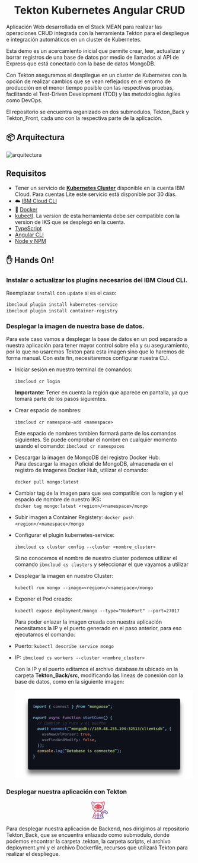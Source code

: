 # <h1 align=center> Tekton Kubernetes Angular CRUD

Aplicación Web desarrollada en el Stack MEAN para realizar las operaciones CRUD integrada con la herramienta Tekton para el despliegue e integración automáticos en un cluster de Kubernetes.

Esta demo es un acercamiento inicial que permite crear, leer, actualizar y borrar registros de una base de datos por medio de llamados al API de Express que está conectado con la base de datos MongoDB.

Con Tekton aseguramos el despliegue en un cluster de Kubernetes con la opción de realizar cambios que se vean reflejados en el entorno de producción en el menor tiempo posible con las respectivas pruebas, facilitando el Test-Driven Development (TDD) y las metodologías ágiles como DevOps.

El repositorio se encuentra organizado en dos submodulos, Tekton_Back y Tekton_Front, cada uno con la respectiva parte de la aplicación.

## :package: Arquitectura

![arquitectura](https://link)

## Requisitos

- Tener un servicio de **[Kubernetes Cluster]()** disponible en la cuenta IBM Cloud. Para cuentas Lite este servicio está disponible por 30 días.
- :cloud: [IBM Cloud CLI](https://cloud.ibm.com/docs/cli?topic=cloud-cli-getting-started&locale=en)
- :whale: [Docker](https://www.docker.com/products/docker-desktop)
- [kubectl](https://kubernetes.io/docs/tasks/tools/install-kubectl/). La version de esta herramienta debe ser compatible con la version de IKS que se desplegó en la cuenta.
- [TypeScript](https://www.typescriptlang.org/#download-links)
- [Angular CLI](https://cli.angular.io/)
- [Node y NPM](https://nodejs.org/en/)

## :hand: Hands On!

### Instalar o actualizar los plugins necesarios del IBM Cloud CLI.

Reemplazar `install` con `update` si es el caso:

```sh
ibmcloud plugin install kubernetes-service
ibmcloud plugin install container-registry
```

### Desplegar la imagen de nuestra base de datos.

Para este caso vamos a desplegar la base de datos en un pod separado a nuestra aplicación para tener mayor control sobre ella y su aseguramiento, por lo que no usaremos Tekton para esta imagen sino que lo haremos de forma manual. Con este fin, necesitaremos configurar nuestra CLI.

- Iniciar sesión en nuestro terminal de comandos:

  `ibmcloud cr login`

  **Importante**: Tener en cuenta la región que aparece en pantalla, ya que tomará parte de los pasos siguientes.

- Crear espacio de nombres:

  `ibmcloud cr namespace-add <namespace>`

  Este espacio de nombres tambien formará parte de los comandos siguientes. Se puede comprobar el nombre en cualquier momento usando el comando: `ibmcloud cr namespaces`

- Descargar la imagen de MongoDB del registro Docker Hub:<br/>
  Para descargar la imagen oficial de MongoDB, almacenada en el registro de imagenes Docker Hub, utilizar el comando:

  `docker pull mongo:latest`

- Cambiar tag de la imagen para que sea compatible con la region y el espacio de nombre de nuestro IKS:<br/>
  `docker tag mongo:latest <region>/<namespace>/mongo`

- Subir imagen a Container Registery:
  `docker push <region>/<namespace>/mongo`
- Configurar el plugin kubernetes-service:

  `ibmcloud cs cluster config --cluster <nombre_cluster>`

  Si no conocemos el nombre de nuestro cluster podemos utilizar el comando `ibmcloud cs clusters` y seleccionar el que vayamos a utilizar

- Desplegar la imagen en nuestro Cluster:

  `kubectl run mongo --image=<region>/<namespace>/mongo`

- Exponer el Pod creado:

  `kubectl expose deployment/mongo --type="NodePort" --port=27017`

  Para poder enlazar la imagen creada con nuestra aplicación necesitamos la IP y el puerto generado en el paso anterior, para eso ejecutamos el comando:

- Puerto: `kubectl describe service mongo`

- IP: `ibmcloud cs workers --cluster <nombre_cluster>`

  Con la IP y el puerto editamos el archivo database.ts ubicado en la carpeta **Tekton_Back/src**, modificando las lineas de conexión con la base de datos, como en la siguiente imagen:

  ![base de datos](.github/base_de_datos.png)

### Desplegar nuestra aplicación con Tekton

<p align=center><img src=".github/tekton-pipelines.png" height="48">

Para desplegar nuestra aplicación de Backend, nos dirigimos al repositorio Tekton_Back, que se encuentra enlazado como submodulo, donde podemos encontrar la carpeta .tekton, la carpeta scripts, el archivo deployment.yml y el archivo Dockerfile, recursos que utilizará Tekton para realizar el despliegue.
